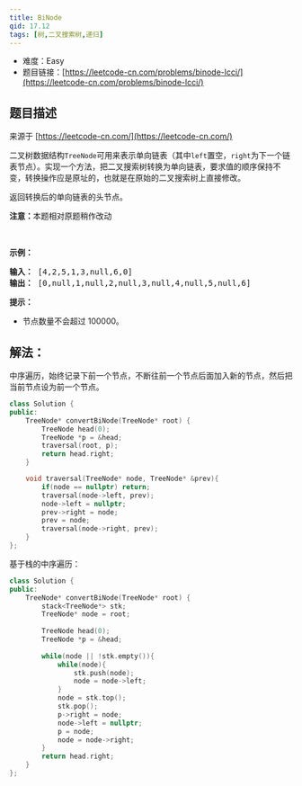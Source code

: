 ```yaml
---
title: BiNode
qid: 17.12
tags: [树,二叉搜索树,递归]
---
```



- 难度：Easy
- 题目链接：[https://leetcode-cn.com/problems/binode-lcci/](https://leetcode-cn.com/problems/binode-lcci/)


## 题目描述

来源于 [https://leetcode-cn.com/](https://leetcode-cn.com/)

<p>二叉树数据结构<code>TreeNode</code>可用来表示单向链表（其中<code>left</code>置空，<code>right</code>为下一个链表节点）。实现一个方法，把二叉搜索树转换为单向链表，要求值的顺序保持不变，转换操作应是原址的，也就是在原始的二叉搜索树上直接修改。</p>

<p>返回转换后的单向链表的头节点。</p>

<p><strong>注意：</strong>本题相对原题稍作改动</p>

<p>&nbsp;</p>

<p><strong>示例：</strong></p>

<pre><strong>输入：</strong> [4,2,5,1,3,null,6,0]
<strong>输出：</strong> [0,null,1,null,2,null,3,null,4,null,5,null,6]
</pre>

<p><strong>提示：</strong></p>

<ul>
	<li>节点数量不会超过 100000。</li>
</ul>


## 解法：

中序遍历，始终记录下前一个节点，不断往前一个节点后面加入新的节点，然后把当前节点设为前一个节点。

```c++
class Solution {
public:
    TreeNode* convertBiNode(TreeNode* root) {
        TreeNode head(0);
        TreeNode *p = &head;
        traversal(root, p);
        return head.right;
    }

    void traversal(TreeNode* node, TreeNode* &prev){
        if(node == nullptr) return;
        traversal(node->left, prev);
        node->left = nullptr;
        prev->right = node;
        prev = node;
        traversal(node->right, prev);
    }
};
```

基于栈的中序遍历：

```c++
class Solution {
public:
    TreeNode* convertBiNode(TreeNode* root) {
        stack<TreeNode*> stk;
        TreeNode* node = root;
        
        TreeNode head(0);
        TreeNode *p = &head;
        
        while(node || !stk.empty()){
            while(node){
                stk.push(node);
                node = node->left;
            }
            node = stk.top();
            stk.pop();
            p->right = node;
            node->left = nullptr;
            p = node;
            node = node->right;
        }
        return head.right;
    }
};
```